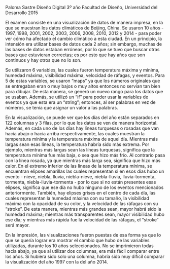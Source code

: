 Paloma Sastre
Diseño Digital 3º año
Facultad de Diseño, Universidad del Desarrollo
2015

El examen consiste en una visualización de datos de manera impresa, en la que se muestran los datos climáticos de Beijing, China. Se usaron 10 años - 1997, 1998, 2001, 2002, 2003, 2006, 2008, 2010, 2012 y 2014 - para poder ver cómo ha afectado el cambio climático a esta ciudad. En un principio, la intensión era utilizar bases de datos cada 2 años; sin embargo, muchas de las bases de datos estaban erróneas, por lo que se tuvo que buscar otras bases que estuvieran correctas; es por esto que hay años que son continuos y hay otros que no lo son. 

Se utilizaron 6 variables, las cuales fueron temperatura máxima y mínima, humedad máxima, visibilidad máxima, velocidad de ráfagas, y eventos. Para 5 de estas variables, se usaron “maps” ya que los números originales que se entregaban eran o muy bajos o muy altos entonces no servían tan bien para dibujar. De esta manera, se generó un nuevo rango para los datos que se usaban. Además, se utilizó un “if” para poder usar la variables de eventos ya que esta era un “string”; entonces, al ser palabras en vez de números, se tenía que asignar un valor a las palabras.

En la visualización, se puede ver que los días del año están separados en 122 columnas y 3 filas, por lo que los datos se ven de manera horizontal. Además, en cada uno de los días hay líneas turquesas o rosadas que van hacia abajo o hacia arriba respectivamente, las cuales muestran la temperatura mínima y la temperatura máxima de aquel día. Mientras más largas sean esas líneas, la temperatura habría sido más extrema. Por ejemplo, mientras más largas sean las líneas turquesas, significa que la temperatura mínima fue más baja, o sea que hizo más frío. Al contrario pasa con la línea rosada, ya que mientras más larga sea, significa que hizo más calor. En el extremo inferior de las líneas de la temperatura mínima, se encuentran elipses amarillas las cuales representan si en esos días hubo un evento - nieve, niebla, lluvia, niebla-nieve, niebla-lluvia, lluvia-tormenta, tormenta, niebla-lluvia-tormenta - por lo que si no están presentes esas elipses, significa que ese día no hubo ninguno de los eventos mencionados anteriormente. También, hay elipses grises en el centro de cada día, las cuales representan la humedad máxima con su tamaño, la visibilidad máxima con la opacidad de su color, y la velocidad de las ráfagas con su “stroke”. De esta manera, mientras más grandes sean, mayor habrá sido la humedad máxima; mientras más transparentes sean, mayor visibilidad hubo ese día; y mientras más rápida fue la velocidad de las ráfagas, el “stroke” será mayor.

En la impresión, las visualizaciones fueron puestas de esa forma ya que lo que se quería lograr era mostrar el cambio que hubo de las variables utilizadas, durante los 10 años seleccionados. No se imprimieron todas hacia abajo, ya que al utilizar dos columnas, era más fácil comparar entre los años. Si hubiera sido solo una columna, habría sido muy difícil comparar la visualización del año 1997 con la del año 2014.
